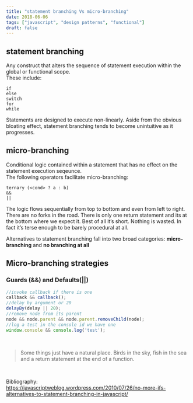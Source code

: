 ```yaml
---
title: "statement branching Vs micro-branching"
date: 2018-06-06
tags: ["javascript", "design patterns", "functional"]
draft: false
---
```



## statement branching
Any construct that alters the sequence of statement execution within the global or functional scope. <br>
These include:<br>
```
if
else
switch 
for
while
```
Statements are designed to execute non-linearly. Aside from the obvious bloating effect, statement branching tends to become unintuitive as it progresses. 
    
## micro-branching 
Conditional logic contained within a statement that has no effect on the statement execution seqeunce.<br>
 The following operators facilitate micro-branching: <br>
 ```
 ternary (<cond> ? a : b)
 &&
 ||
 ```
The logic flows sequentially from top to bottom and even from left to right. There are no forks in the road. There is only one return statement and its at the bottom where we expect it. Best of all it’s short. Nothing is wasted. In fact it’s terse enough to be barely procedural at all.


Alternatives to statement branching fall into two broad categories: **micro-branching** and **no branching at all**

## Micro-branching strategies

### Guards (&&) and Defaults(||)
```javascript
//invoke callback if there is one
callback && callback();
//delay by argument or 20
delayBy(delay || 20);
//remove node from its parent
node && node.parent && node.parent.removeChild(node);
//log a test in the console id we have one
window.console && console.log('test');
```

<br>

<blockquote> Some things just have a natural place. Birds in the sky, fish in the sea and a return statement at the end of a function.</blockquote> 

<br>

Bibliography:<br>
https://javascriptweblog.wordpress.com/2010/07/26/no-more-ifs-alternatives-to-statement-branching-in-javascript/
